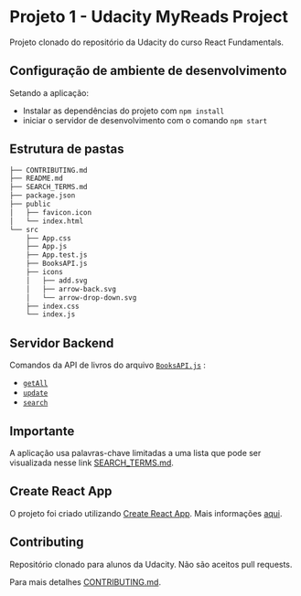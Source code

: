 # Projeto 1 - Udacity MyReads Project

Projeto clonado do repositório da Udacity do curso React Fundamentals.

## Configuração de ambiente de desenvolvimento

Setando a aplicação:

- Instalar as dependências do projeto com `npm install`
- iniciar o servidor de desenvolvimento com o comando `npm start`

## Estrutura de pastas

```bash
├── CONTRIBUTING.md
├── README.md 
├── SEARCH_TERMS.md 
├── package.json 
├── public
│   ├── favicon.icon
│   └── index.html 
└── src
    ├── App.css 
    ├── App.js 
    ├── App.test.js 
    ├── BooksAPI.js 
    ├── icons 
    │   ├── add.svg
    │   ├── arrow-back.svg
    │   └── arrow-drop-down.svg
    ├── index.css 
    └── index.js 
```
## Servidor Backend

Comandos da API de livros do arquivo [`BooksAPI.js`](src/BooksAPI.js) :

* [`getAll`](#getall)
* [`update`](#update)
* [`search`](#search)


## Importante

A aplicação usa palavras-chave limitadas a uma lista que pode ser visualizada nesse link [SEARCH_TERMS.md](SEARCH_TERMS.md). 

## Create React App

O projeto foi criado utilizando [Create React App](https://github.com/facebookincubator/create-react-app). Mais informações [aqui](https://github.com/facebookincubator/create-react-app/blob/master/packages/react-scripts/template/README.md).

## Contributing

Repositório clonado para alunos da Udacity. Não são aceitos pull requests.

Para mais detalhes [CONTRIBUTING.md](CONTRIBUTING.md).


